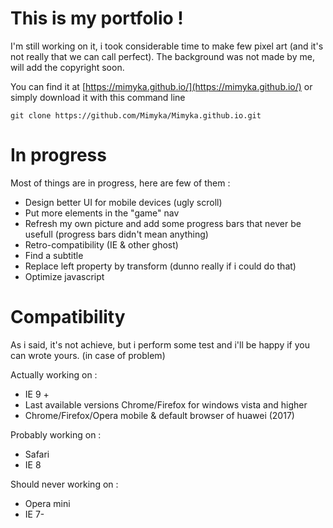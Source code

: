 # This is my portfolio !

I'm still working on it, i took considerable time to make few pixel art (and it's not really that we can call perfect). The background was not made by me, will add the copyright soon.

You can find it at [https://mimyka.github.io/](https://mimyka.github.io/) or simply download it with this command line

    git clone https://github.com/Mimyka/Mimyka.github.io.git

# In progress

Most of things are in progress, here are few of them :

 - Design better UI for mobile devices (ugly scroll)
 - Put more elements in the "game" nav
 - Refresh my own picture and add some progress bars that never be usefull (progress bars didn't mean anything)
 - Retro-compatibility (IE & other ghost)
 - Find a subtitle
 - Replace left property by transform (dunno really if i could do that)
 - Optimize javascript

# Compatibility
As i said, it's not achieve, but i perform some test and i'll be happy if you can wrote yours. (in case of problem)

Actually working on :

 - IE 9 +
 - Last available versions Chrome/Firefox for windows vista and higher
 - Chrome/Firefox/Opera mobile & default browser of huawei (2017)

Probably working on :

 - Safari
 - IE 8

Should never working on :

 - Opera mini
 - IE 7-
